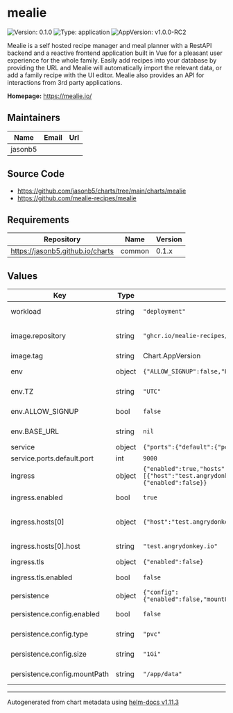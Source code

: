 # mealie

![Version: 0.1.0](https://img.shields.io/badge/Version-0.1.0-informational?style=flat-square) ![Type: application](https://img.shields.io/badge/Type-application-informational?style=flat-square) ![AppVersion: v1.0.0-RC2](https://img.shields.io/badge/AppVersion-v1.0.0--RC2-informational?style=flat-square)

Mealie is a self hosted recipe manager and meal planner with a RestAPI backend and a reactive frontend application built in Vue for a pleasant user experience for the whole family. Easily add recipes into your database by providing the URL and Mealie will automatically import the relevant data, or add a family recipe with the UI editor. Mealie also provides an API for interactions from 3rd party applications.

**Homepage:** <https://mealie.io/>

## Maintainers

| Name | Email | Url |
| ---- | ------ | --- |
| jasonb5 |  |  |

## Source Code

* <https://github.com/jasonb5/charts/tree/main/charts/mealie>
* <https://github.com/mealie-recipes/mealie>

## Requirements

| Repository | Name | Version |
|------------|------|---------|
| https://jasonb5.github.io/charts | common | 0.1.x |

## Values

| Key | Type | Default | Description |
|-----|------|---------|-------------|
| workload | string | `"deployment"` | The default [workload](https://jasonb5.github.io/charts/site/guide/common-library/#workload) type |
| image.repository | string | `"ghcr.io/mealie-recipes/mealie"` | Container image repository |
| image.tag | string | Chart.AppVersion | Image tag |
| env | object | `{"ALLOW_SIGNUP":false,"BASE_URL":null,"TZ":"UTC"}` | Backend [configuration](https://nightly.mealie.io/documentation/getting-started/installation/backend-config/) |
| env.TZ | string | `"UTC"` | Set the timezone |
| env.ALLOW_SIGNUP | bool | `false` | Enable user signups |
| env.BASE_URL | string | `nil` | Application URL |
| service | object | `{"ports":{"default":{"port":9000}}}` | [Service](https://jasonb5.github.io/charts/site/guide/common-library/#service) |
| service.ports.default.port | int | `9000` | Default port |
| ingress | object | `{"enabled":true,"hosts":[{"host":"test.angrydonkey.io","name":"default"}],"tls":{"enabled":false}}` | [Ingress](https://jasonb5.github.io/charts/site/guide/common-library/#ingress) |
| ingress.enabled | bool | `true` | Enable/disable ingress |
| ingress.hosts[0] | object | `{"host":"test.angrydonkey.io","name":"default"}` | Reference default service |
| ingress.hosts[0].host | string | `"test.angrydonkey.io"` | Ingress hostname |
| ingress.tls | object | `{"enabled":false}` | [TLS](https://jasonb5.github.io/charts/site/guide/common-library/#tls) |
| ingress.tls.enabled | bool | `false` | Enable/disable tls |
| persistence | object | `{"config":{"enabled":false,"mountPath":"/app/data","size":"1Gi","type":"pvc"}}` | [Persistence](https://jasonb5.github.io/charts/site/guide/common-library/#persistence) |
| persistence.config.enabled | bool | `false` | Enable/disable persistence |
| persistence.config.type | string | `"pvc"` | Type of volume mount |
| persistence.config.size | string | `"1Gi"` | Size of volume |
| persistence.config.mountPath | string | `"/app/data"` | Volume mount path |

----------------------------------------------
Autogenerated from chart metadata using [helm-docs v1.11.3](https://github.com/norwoodj/helm-docs/releases/v1.11.3)
